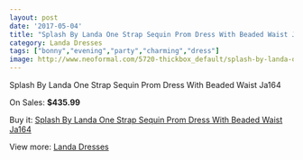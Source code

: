 ```yaml
---
layout: post
date: '2017-05-04'
title: "Splash By Landa One Strap Sequin Prom Dress With Beaded Waist Ja164"
category: Landa Dresses
tags: ["bonny","evening","party","charming","dress"]
image: http://www.neoformal.com/5720-thickbox_default/splash-by-landa-one-strap-sequin-prom-dress-with-beaded-waist-ja164.jpg
---
```

Splash By Landa One Strap Sequin Prom Dress With Beaded Waist Ja164

On Sales: **$435.99**
<a href="https://www.neoformal.com/en/landa-dresses/2085-splash-by-landa-one-strap-sequin-prom-dress-with-beaded-waist-ja164.html"><amp-img layout="responsive" width="600" height="600" src="//www.neoformal.com/5720-thickbox_default/splash-by-landa-one-strap-sequin-prom-dress-with-beaded-waist-ja164.jpg" alt="Splash By Landa One Strap Sequin Prom Dress With Beaded Waist Ja164 0" /></a>
<a href="https://www.neoformal.com/en/landa-dresses/2085-splash-by-landa-one-strap-sequin-prom-dress-with-beaded-waist-ja164.html"><amp-img layout="responsive" width="600" height="600" src="//www.neoformal.com/5721-thickbox_default/splash-by-landa-one-strap-sequin-prom-dress-with-beaded-waist-ja164.jpg" alt="Splash By Landa One Strap Sequin Prom Dress With Beaded Waist Ja164 1" /></a>

Buy it: [Splash By Landa One Strap Sequin Prom Dress With Beaded Waist Ja164](https://www.neoformal.com/en/landa-dresses/2085-splash-by-landa-one-strap-sequin-prom-dress-with-beaded-waist-ja164.html "Splash By Landa One Strap Sequin Prom Dress With Beaded Waist Ja164")

View more: [Landa Dresses](https://www.neoformal.com/en/17-landa-dresses "Landa Dresses")